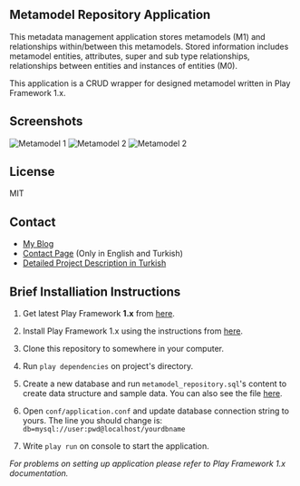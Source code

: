 Metamodel Repository Application
--------

This metadata management application stores metamodels (M1) and relationships within/between this metamodels. Stored information includes metamodel entities, attributes, super and sub type relationships, relationships between entities and instances of entities (M0).

This application is a CRUD wrapper for designed metamodel written in Play Framework 1.x.

Screenshots
-

![Metamodel 1](https://www.ubenzer.com/deepo/github/metadata-crud/metamodel-1.png)
![Metamodel 2](https://www.ubenzer.com/deepo/github/metadata-crud/metamodel-2.png)
![Metamodel 2](https://www.ubenzer.com/deepo/github/metadata-crud/metamodel-3.png)

License
-

MIT

Contact
-
 - [My Blog](http://www.ubenzer.com/)
 - [Contact Page](http://www.ubenzer.com/iletisim/) (Only in English and Turkish)
 - [Detailed Project Description in Turkish](https://github.com/ubenzer/A-Basic-Metamodel-Repository-Application/blob/master/Proje%20Raporu.pdf?raw=true)
 
Brief Installiation Instructions
-

1. Get latest Play Framework **1.x** from [here](http://www.playframework.com/download).

2. Install Play Framework 1.x using the instructions from [here](http://www.playframework.com/documentation/1.2.5/install).

2. Clone this repository to somewhere in your computer.

3. Run `play dependencies` on project's directory.

4. Create a new database and run `metamodel_repository.sql`'s content to create data structure and sample data. You can also see the file [here](https://github.com/ubenzer/A-Basic-Metamodel-Repository-Application/blob/master/metamodel_repository.sql).

5. Open `conf/application.conf` and update database connection string to yours. The line you should change is: `db=mysql://user:pwd@localhost/yourdbname`

6. Write `play run` on console to start the application.

*For problems on setting up application please refer to Play Framework 1.x documentation.*
